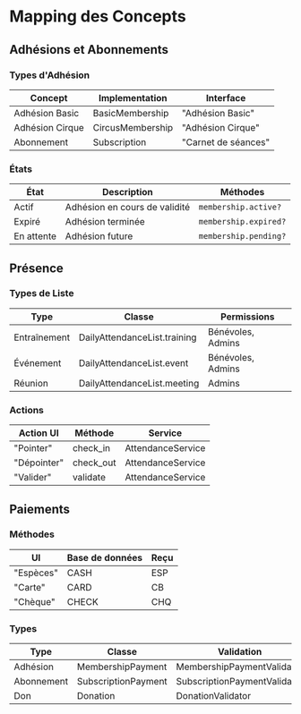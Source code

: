 # Mapping des Concepts

## Adhésions et Abonnements

### Types d'Adhésion
| Concept | Implementation | Interface |
|---------|---------------|-----------|
| Adhésion Basic | BasicMembership | "Adhésion Basic" |
| Adhésion Cirque | CircusMembership | "Adhésion Cirque" |
| Abonnement | Subscription | "Carnet de séances" |

### États
| État | Description | Méthodes |
|------|-------------|----------|
| Actif | Adhésion en cours de validité | `membership.active?` |
| Expiré | Adhésion terminée | `membership.expired?` |
| En attente | Adhésion future | `membership.pending?` |

## Présence

### Types de Liste
| Type | Classe | Permissions |
|------|---------|------------|
| Entraînement | DailyAttendanceList.training | Bénévoles, Admins |
| Événement | DailyAttendanceList.event | Bénévoles, Admins |
| Réunion | DailyAttendanceList.meeting | Admins |

### Actions
| Action UI | Méthode | Service |
|-----------|---------|---------|
| "Pointer" | check_in | AttendanceService |
| "Dépointer" | check_out | AttendanceService |
| "Valider" | validate | AttendanceService |

## Paiements

### Méthodes
| UI | Base de données | Reçu |
|-------|----------------|-------|
| "Espèces" | CASH | ESP |
| "Carte" | CARD | CB |
| "Chèque" | CHECK | CHQ |

### Types
| Type | Classe | Validation |
|------|---------|------------|
| Adhésion | MembershipPayment | MembershipPaymentValidator |
| Abonnement | SubscriptionPayment | SubscriptionPaymentValidator |
| Don | Donation | DonationValidator 